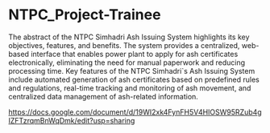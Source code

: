 # NTPC_Project-Trainee

The abstract of the NTPC Simhadri Ash Issuing System highlights its key objectives,
features, and benefits. The system provides a centralized, web-based interface that enables
power plant to apply for ash certificates electronically, eliminating the need for manual
paperwork and reducing processing time. Key features of the NTPC Simhadri`s Ash Issuing
System include automated generation of ash certificates based on predefined rules and
regulations, real-time tracking and monitoring of ash movement, and centralized data
management of ash-related information.

https://docs.google.com/document/d/19WI2xk4FynFH5V4HIOSW95RZub4gIZFTzrqmBnWqDmk/edit?usp=sharing



